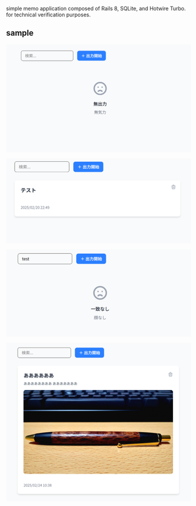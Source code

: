 simple memo application composed of Rails 8, SQLite, and Hotwire Turbo. for technical verification purposes.

## sample
![](/img/1.png)

![](/img/2.png)

![](/img/3.png)

![](/img/4.png)
